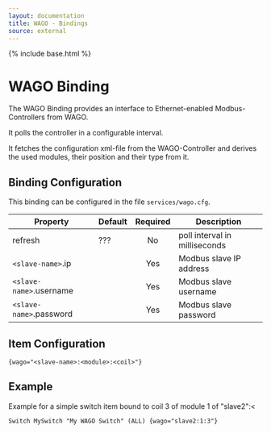 ```yaml
---
layout: documentation
title: WAGO - Bindings
source: external
---
```

<!-- Attention authors: Do not edit directly. Please add your changes to the appropriate source repository -->

{% include base.html %}

# WAGO Binding

The WAGO Binding provides an interface to Ethernet-enabled Modbus-Controllers from WAGO.

It polls the controller in a configurable interval.

It fetches the configuration xml-file from the WAGO-Controller and derives the used modules, their position and their type from it.

## Binding Configuration

This binding can be configured in the file `services/wago.cfg`.

| Property | Default | Required | Description |
|----------|---------|:--------:|-------------|
| refresh  |  ???    |    No    | poll interval in milliseconds |
| `<slave-name>`.ip | |   Yes   | Modbus slave IP address |
| `<slave-name>`.username | | Yes | Modbus slave username |
| `<slave-name>`.password | | Yes | Modbus slave password |


## Item Configuration

```
{wago="<slave-name>:<module>:<coil>"}
```

## Example

Example for a simple switch item bound to coil 3 of module 1 of "slave2":<

```
Switch MySwitch "My WAGO Switch" (ALL) {wago="slave2:1:3"}
```

